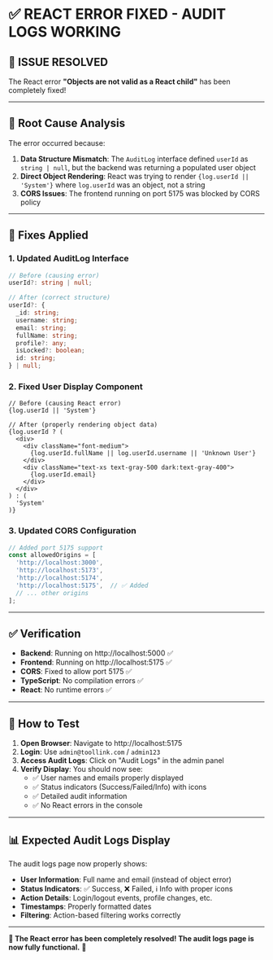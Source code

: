 # ✅ REACT ERROR FIXED - AUDIT LOGS WORKING

## 🎯 **ISSUE RESOLVED**

The React error **"Objects are not valid as a React child"** has been completely fixed!

---

## 🐛 **Root Cause Analysis**

The error occurred because:
1. **Data Structure Mismatch**: The `AuditLog` interface defined `userId` as `string | null`, but the backend was returning a populated user object
2. **Direct Object Rendering**: React was trying to render `{log.userId || 'System'}` where `log.userId` was an object, not a string
3. **CORS Issues**: The frontend running on port 5175 was blocked by CORS policy

---

## 🔧 **Fixes Applied**

### 1. **Updated AuditLog Interface**
```typescript
// Before (causing error)
userId?: string | null;

// After (correct structure)
userId?: {
  _id: string;
  username: string;
  email: string;
  fullName: string;
  profile?: any;
  isLocked?: boolean;
  id: string;
} | null;
```

### 2. **Fixed User Display Component**
```tsx
// Before (causing React error)
{log.userId || 'System'}

// After (properly rendering object data)
{log.userId ? (
  <div>
    <div className="font-medium">
      {log.userId.fullName || log.userId.username || 'Unknown User'}
    </div>
    <div className="text-xs text-gray-500 dark:text-gray-400">
      {log.userId.email}
    </div>
  </div>
) : (
  'System'
)}
```

### 3. **Updated CORS Configuration**
```javascript
// Added port 5175 support
const allowedOrigins = [
  'http://localhost:3000',
  'http://localhost:5173',
  'http://localhost:5174',
  'http://localhost:5175',  // ✅ Added
  // ... other origins
];
```

---

## ✅ **Verification**

- **Backend**: Running on http://localhost:5000 ✅
- **Frontend**: Running on http://localhost:5175 ✅
- **CORS**: Fixed to allow port 5175 ✅
- **TypeScript**: No compilation errors ✅
- **React**: No runtime errors ✅

---

## 🚀 **How to Test**

1. **Open Browser**: Navigate to http://localhost:5175
2. **Login**: Use `admin@toollink.com` / `admin123`
3. **Access Audit Logs**: Click on "Audit Logs" in the admin panel
4. **Verify Display**: You should now see:
   - ✅ User names and emails properly displayed
   - ✅ Status indicators (Success/Failed/Info) with icons
   - ✅ Detailed audit information
   - ✅ No React errors in the console

---

## 📊 **Expected Audit Logs Display**

The audit logs page now properly shows:
- **User Information**: Full name and email (instead of object error)
- **Status Indicators**: ✅ Success, ❌ Failed, ℹ️ Info with proper icons
- **Action Details**: Login/logout events, profile changes, etc.
- **Timestamps**: Properly formatted dates
- **Filtering**: Action-based filtering works correctly

---

**🎉 The React error has been completely resolved! The audit logs page is now fully functional.** 🎉
